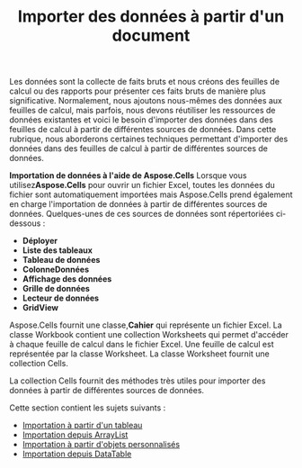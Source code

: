 ﻿---
title: Importer des données à partir d'un document
type: docs
weight: 20
url: /fr/net/import-data-from-document/
---
Les données sont la collecte de faits bruts et nous créons des feuilles de calcul ou des rapports pour présenter ces faits bruts de manière plus significative. Normalement, nous ajoutons nous-mêmes des données aux feuilles de calcul, mais parfois, nous devons réutiliser les ressources de données existantes et voici le besoin d'importer des données dans des feuilles de calcul à partir de différentes sources de données. Dans cette rubrique, nous aborderons certaines techniques permettant d'importer des données dans des feuilles de calcul à partir de différentes sources de données.

**Importation de données à l'aide de Aspose.Cells** 
 Lorsque vous utilisez**Aspose.Cells** pour ouvrir un fichier Excel, toutes les données du fichier sont automatiquement importées mais Aspose.Cells prend également en charge l'importation de données à partir de différentes sources de données. Quelques-unes de ces sources de données sont répertoriées ci-dessous :

- **Déployer**
- **Liste des tableaux**
- **Tableau de données**
- **ColonneDonnées**
- **Affichage des données**
- **Grille de données**
- **Lecteur de données**
- **GridView**

 Aspose.Cells fournit une classe,**Cahier** qui représente un fichier Excel. La classe Workbook contient une collection Worksheets qui permet d'accéder à chaque feuille de calcul dans le fichier Excel. Une feuille de calcul est représentée par la classe Worksheet. La classe Worksheet fournit une collection Cells.

La collection Cells fournit des méthodes très utiles pour importer des données à partir de différentes sources de données.

Cette section contient les sujets suivants :

- [Importation à partir d'un tableau](/cells/fr/net/importing-from-array/)
- [Importation depuis ArrayList](/cells/fr/net/importing-from-arraylist/)
- [Importation à partir d'objets personnalisés](/cells/fr/net/importing-from-custom-objects/)
- [Importation depuis DataTable](/cells/fr/net/importing-from-datatable/)
